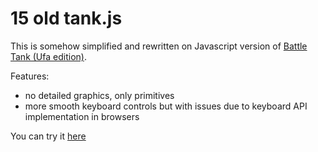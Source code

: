 # 15 old tank.js

This is somehow simplified and rewritten on Javascript version of [Battle Tank (Ufa edition)](https://github.com/unfalse/Battle-Tank--TP-7.0-).

Features:
- no detailed graphics, only primitives
- more smooth keyboard controls but with issues due to keyboard API implementation in browsers


You can try it [here](http://unfalse.github.io/15old-tank-js/)

